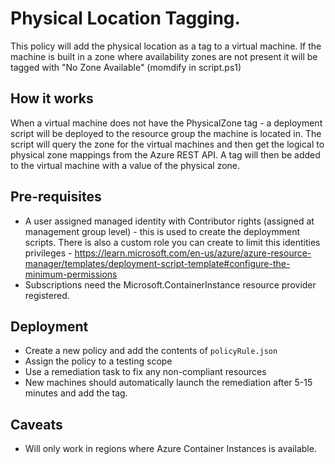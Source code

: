 # Physical Location Tagging.

This policy will add the physical location as a tag to a virtual machine. If the machine is built in a zone where availability zones are not present it will be tagged with "No Zone Available" (momdify in script.ps1)

## How it works

When a virtual machine does not have the PhysicalZone tag - a deployment script will be deployed to the resource group the machine is located in. The script will query the zone for the virtual machines and then get the logical to physical zone mappings from the Azure REST API. A tag will then be added to the virtual machine with a value of the physical zone. 

## Pre-requisites

- A user assigned managed identity with Contributor rights (assigned at management group level) - this is used to create the deploymment scripts. There is also a custom role you can create to limit this identities privileges - https://learn.microsoft.com/en-us/azure/azure-resource-manager/templates/deployment-script-template#configure-the-minimum-permissions
- Subscriptions need the Microsoft.ContainerInstance resource provider registered.

## Deployment

- Create a new policy and add the contents of ```policyRule.json```
- Assign the policy to a testing scope
- Use a remediation task to fix any non-compliant resources
- New machines should automatically launch the remediation after 5-15 minutes and add the tag.

## Caveats

- Will only work in regions where Azure Container Instances is available. 